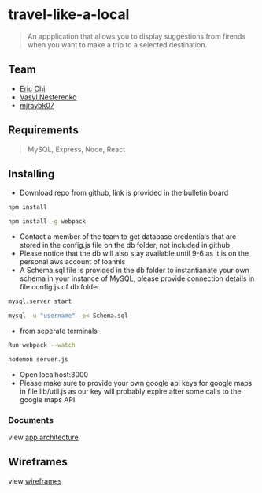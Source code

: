 # travel-like-a-local
> An appplication that allows you to display suggestions from firends when you want to make a trip to a selected destination.

## Team

  -  [Eric Chi](https://github.com/echi81)
  -  [Vasyl Nesterenko](https://github.com/vasyl-n)
  -  [mjraybk07](https://github.com/mjraybk07)

## Requirements
> MySQL, Express, Node, React

## Installing

  -  Download repo from github, link is provided in the bulletin board

  ```sh
  npm install
  ```
  ```sh
  npm install -g webpack
  ```
  -  Contact a member of the team to get database credentials that are stored in the config.js file on the db folder, not included in github
  -  Please notice that the db will also stay available until 9-6 as it is on the personal aws account of Ioannis
  -  A Schema.sql file is provided in the db folder to instantianate your own schema in your instance of MySQL, please provide connection details in file config.js of db folder

  ```sh
  mysql.server start
  ```

  ```sh
  mysql -u "username" -p< Schema.sql
  ```

-  from seperate terminals
  ```sh
  Run webpack --watch
  ```

  ```sh
  nodemon server.js
  ```

  -  Open localhost:3000
  -  Please make sure to provide your own google api keys for google maps in file lib/util.js as our key will probably expire after some calls to the google maps API

### Documents

view [app architecture](https://github.com/BenevolentBactrians/travel-like-a-local/wiki/App-Architecture)

## Wireframes

view [wireframes](https://github.com/BenevolentBactrians/travel-like-a-local/wiki/Wireframes)




